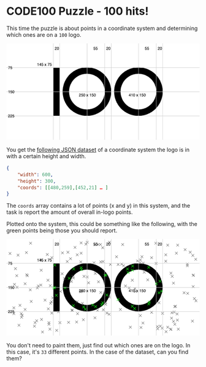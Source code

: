 # CODE100 Puzzle - 100 hits!

This time the puzzle is about points in a coordinate system and determining which ones are on a `100` logo.

![Ilustration showing the logo and its location and measurements on a coordinate system](100-logo-coordinates.png)

You get the [following JSON dataset](coordinatesystem.json) of a coordinate system the logo is in with a certain height and width.

```JSON
{
    "width": 600,
    "height": 300,
    "coords": [[480,259],[452,21] … ]
}
```

The `coords` array contains a lot of points (x and y) in this system, and the task is report the amount of overall in-logo points.

Plotted onto the system, this could be something like the following, with the green points being those you should report. 

![Example of a solved solution as a graphic](solved-puzzle.png)

You don't need to paint them, just find out which ones are on the logo. In this case, it's `33` different points. In the case of the dataset, can you find them?